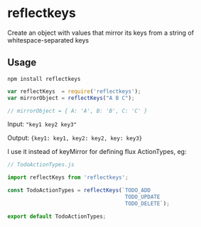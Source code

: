 reflectkeys
==============
Create an object with values that mirror its keys from a string of whitespace-separated keys

Usage
-----

`npm install reflectkeys`

```javascript
var reflectKeys  = require('reflectkeys');
var mirrorObject = reflectKeys("A B C");

// mirrorObject = { A: 'A', B: 'B', C: 'C' }
```

Input:  `"key1 key2 key3"`

Output: `{key1: key1, key2: key2, key: key3}`


I use it instead of keyMirror for defining flux ActionTypes, eg:

```javascript
// TodoActionTypes.js

import reflectKeys from 'reflectkeys';

const TodoActionTypes = reflectKeys(`TODO_ADD
                                     TODO_UPDATE
                                     TODO_DELETE`);

export default TodoActionTypes;
```
